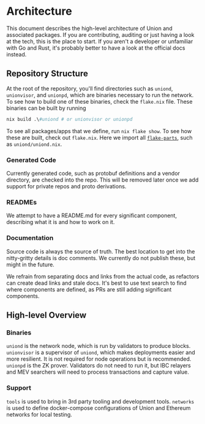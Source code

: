# Architecture

This document describes the high-level architecture of Union and associated packages. If you are contributing, auditing or just having a look at the tech, this is the place to start. If you aren't a developer or unfamiliar with Go and Rust, it's probably better to have a look at the official docs instead.

## Repository Structure

At the root of the repository, you'll find directories such as `uniond`, `unionvisor`, and `unionpd`, which are binaries necessary to run the network. To see how to build one of these binaries, check the `flake.nix` file. These binaries can be built by running

```nix
nix build .\#uniond # or unionvisor or unionpd
```

To see all packages/apps that we define, run `nix flake show`. To see how these are built, check out `flake.nix`. Here we import all [`flake-parts`](https://flake.parts), such as `uniond/uniond.nix`.

### Generated Code

Currently generated code, such as protobuf definitions and a vendor directory, are checked into the repo. This will be removed later once we add support for private repos and proto derivations.

### READMEs

We attempt to have a README.md for every significant component, describing what it is and how to work on it.

### Documentation

Source code is always the source of truth. The best location to get into the nitty-gritty details is doc comments. We currently do not publish these, but might in the future.

We refrain from separating docs and links from the actual code, as refactors can create dead links and stale docs. It's best to use text search to find where components are defined, as PRs are still adding significant components.

## High-level Overview

### Binaries

`uniond` is the network node, which is run by validators to produce blocks.
`unionvisor` is a supervisor of `uniond`, which makes deployments easier and more resilient. It is not required for node operations but is recommended.
`unionpd` is the ZK prover. Validators do not need to run it, but IBC relayers and MEV searchers will need to process transactions and capture value.

### Support

`tools` is used to bring in 3rd party tooling and development tools.
`networks` is used to define docker-compose configurations of Union and Ethereum networks for local testing.
